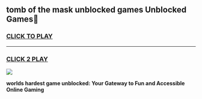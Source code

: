 
## tomb of the mask unblocked games Unblocked Games👋
<h3>
<a href="https://premium.freeplayer.one?title=tomb_of_the_mask_unblocked_games&ref=16F">CLICK TO PLAY</a></h3>
<hr>

<h3>
<a href="https://premium.freeplayer.one?title=tomb_of_the_mask_unblocked_games&ref=16F">CLICK 2 PLAY</a>
  
</h3>

<a href="https://premium.freeplayer.one?title=tomb_of_the_mask_unblocked_games&ref=16F/"><img src="https://clearcache.store/games.png"></a>


**worlds hardest game unblocked: Your Gateway to Fun and Accessible Online Gaming**
